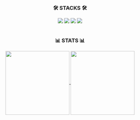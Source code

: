 
<div align="center">

  
### 🛠 STACKS 🛠 
<div>
<img src="https://img.shields.io/badge/COSMOS EVM-0000cd?style=for-the-badge&logo=cosmos&logoColor=white">
<img src="https://img.shields.io/badge/Solidity-363636?style=for-the-badge&logo=Solidity&logoColor=white">  
<img src="https://img.shields.io/badge/Go-00ADD8?style=for-the-badge&logo=Go&logoColor=white">
<img src="https://img.shields.io/badge/TypeScript-3178C6?style=for-the-badge&logo=typescript&logoColor=white">

</div>
<br>

### 📊 STATS 📊 
<a href="https://github.com/anuraghazra/convoychat">
  <img height=200 align="center" src="https://github-readme-stats.vercel.app/api/top-langs?username=viviviviviid&layout=compact&langs_count=8&card_width=290&hide_progress=true" />
</a>
<a href="https://github.com/anuraghazra/github-readme-stats">
  <img height=200 align="center" src="https://github-readme-stats.vercel.app/api?username=viviviviviid&hide=stars&count_private=true&hide_rank=true" />
</a>


